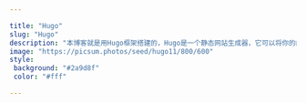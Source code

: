 ```yaml
---

title: "Hugo"
slug: "Hugo"
description: "本博客就是用Hugo框架搭建的，Hugo是一个静态网站生成器，它可以将你的内容转换为静态网站，并且非常适合用于博客网站。"
image: "https://picsum.photos/seed/hugo11/800/600"
style:
 background: "#2a9d8f"
 color: "#fff"

---
```

